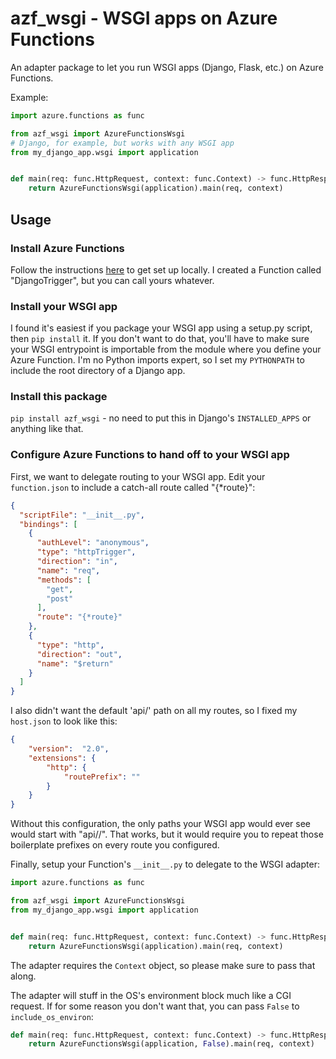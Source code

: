 # azf_wsgi - WSGI apps on Azure Functions

An adapter package to let you run WSGI apps (Django, Flask, etc.) on Azure Functions.

Example:
```python
import azure.functions as func

from azf_wsgi import AzureFunctionsWsgi
# Django, for example, but works with any WSGI app
from my_django_app.wsgi import application


def main(req: func.HttpRequest, context: func.Context) -> func.HttpResponse:
    return AzureFunctionsWsgi(application).main(req, context)
```

## Usage

### Install Azure Functions
Follow the instructions [here](https://docs.microsoft.com/azure/azure-functions/functions-create-first-function-python) to get set up locally.
I created a Function called "DjangoTrigger", but you can call yours whatever.

### Install your WSGI app
I found it's easiest if you package your WSGI app using a setup.py script, then `pip install` it.
If you don't want to do that, you'll have to make sure your WSGI entrypoint is importable from the module where you define your Azure Function.
I'm no Python imports expert, so I set my `PYTHONPATH` to include the root directory of a Django app.

### Install this package
`pip install azf_wsgi` - no need to put this in Django's `INSTALLED_APPS` or anything like that.

### Configure Azure Functions to hand off to your WSGI app
First, we want to delegate routing to your WSGI app. Edit your `function.json` to include a catch-all route called "{*route}":

```json
{
  "scriptFile": "__init__.py",
  "bindings": [
    {
      "authLevel": "anonymous",
      "type": "httpTrigger",
      "direction": "in",
      "name": "req",
      "methods": [
        "get",
        "post"
      ],
      "route": "{*route}"
    },
    {
      "type": "http",
      "direction": "out",
      "name": "$return"
    }
  ]
}
```

I also didn't want the default 'api/' path on all my routes, so I fixed my `host.json` to look like this:

```json
{
    "version":  "2.0",
    "extensions": {
        "http": {
            "routePrefix": ""
        }
    }
}
```

Without this configuration, the only paths your WSGI app would ever see would start with "api/<FunctionName>/".
That works, but it would require you to repeat those boilerplate prefixes on every route you configured.

Finally, setup your Function's `__init__.py` to delegate to the WSGI adapter:

```python
import azure.functions as func

from azf_wsgi import AzureFunctionsWsgi
from my_django_app.wsgi import application


def main(req: func.HttpRequest, context: func.Context) -> func.HttpResponse:
    return AzureFunctionsWsgi(application).main(req, context)
```

The adapter requires the `Context` object, so please make sure to pass that along.

The adapter will stuff in the OS's environment block much like a CGI request. If for some reason you don't want that, you can pass `False` to `include_os_environ`:

```python
def main(req: func.HttpRequest, context: func.Context) -> func.HttpResponse:
    return AzureFunctionsWsgi(application, False).main(req, context)
```
